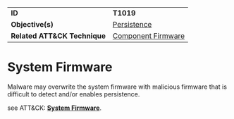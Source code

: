 |||
|---------|------------------------|
|**ID**|**T1019**|
|**Objective(s)**|[Persistence](https://github.com/MBCProject/mbc-markdown/tree/master/persistence)|
|**Related ATT&CK Technique**|[Component Firmware](https://attack.mitre.org/techniques/T1109/)|

System Firmware
===============
Malware may overwrite the system firmware with malicious firmware that is difficult to detect and/or enables persistence. 

see ATT&CK: [**System Firmware**](https://attack.mitre.org/techniques/T1019/).